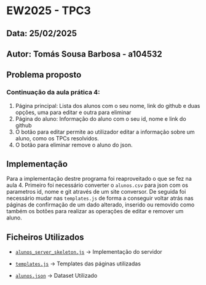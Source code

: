 # **EW2025 - TPC3**

## **Data:** 25/02/2025 

## **Autor:** Tomás Sousa Barbosa - a104532


## **Problema proposto**

 ### Continuação da aula prática 4:

1. Página principal: Lista dos alunos com o seu nome, link do github e duas opções, uma para editar e outra para eliminar
2. Página do aluno: Informação do aluno com o seu id, nome e link do github
3. O botão para editar permite ao utilizador editar a informação sobre um aluno, como os TPCs resolvidos.
4. O botão para eliminar remove o aluno do json.



## **Implementação**

Para a implementação destre programa foi reaproveitado o que se fez na aula 4. Primeiro foi necessário converter o `alunos.csv` para json com os parametros id, nome e git através de um site conversor.
De seguida foi necessário mudar nas `templates.js` de forma a conseguir voltar atrás nas páginas de confirmação de um dado alterado, inserido ou removido como também os botões para realizar as operações de editar e remover um aluno.

## **Ficheiros Utilizados**

- [`alunos_server_skeleton.js`](https://github.com/a104532/EW2025-A104532/blob/main/TPC3%20%3A%20Alunos/alunos_server_skeleton.js) → Implementação do servidor

- [`templates.js`](https://github.com/a104532/EW2025-A104532/blob/main/TPC3%20%3A%20Alunos/templates.js) → Templates das páginas utilizadas

- [`alunos.json`](https://github.com/a104532/EW2025-A104532/blob/main/TPC3%20%3A%20Alunos/alunos.json) → Dataset Utilizado